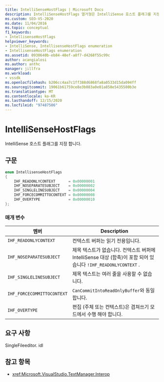 ```yaml
---
title: IntelliSenseHostFlags | Microsoft Docs
description: IntelliSenseHostFlags 열거형은 IntelliSense 호스트 플래그를 지정 합니다. 이 문서에서는 열거형 값에 대해 설명 합니다.
ms.custom: SEO-VS-2020
ms.date: 11/04/2016
ms.topic: conceptual
f1_keywords:
- IntellisenseHostFlags
helpviewer_keywords:
- IntelliSense, IntellisenseHostFlags enumeration
- IntellisenseHostFlags enumeration
ms.assetid: 0930640b-eb84-48ef-a8f7-d4268f55c99c
author: acangialosi
ms.author: anthc
manager: jillfra
ms.workload:
- vssdk
ms.openlocfilehash: b206cc4aa7c1ff388d6868fa8a0533d15da094ff
ms.sourcegitcommit: 19061b61759ce8e3b083a0e01a858e5435580b3e
ms.translationtype: MT
ms.contentlocale: ko-KR
ms.lasthandoff: 12/15/2020
ms.locfileid: "97487506"
---
```

# <a name="intellisensehostflags"></a>IntelliSenseHostFlags
IntelliSense 호스트 플래그를 지정 합니다.

## <a name="syntax"></a>구문

```cpp
enum IntellisenseHostFlags
{
    IHF_READONLYCONTEXT      = 0x00000001
    IHF_NOSEPARATESUBJECT    = 0x00000002
    IHF_SINGLELINESUBJECT    = 0x00000004
    IHF_FORCECOMMITTOCONTEXT = 0x00000008
    IHF_OVERTYPE             = 0x00000010
};
```

### <a name="parameters"></a>매개 변수

|멤버|Description|
|-------------|-----------------|
|`IHF_READONLYCONTEXT`|컨텍스트 버퍼는 읽기 전용입니다.|
|`IHF_NOSEPARATESUBJECT`|제목 텍스트가 없습니다. 컨텍스트 버퍼에 IntelliSense 대상 (함축)이 포함 되어 있습니다 `!IHF_READONLYCONTEXT` .|
|`IHF_SINGLELINESUBJECT`|제목 텍스트는 여러 줄을 사용할 수 없습니다.|
|`IHF_FORCECOMMITTOCONTEXT`|`CanCommitIntoReadOnlyBuffer`와 동일합니다.|
|`IHF_OVERTYPE`|편집 (주체 또는 컨텍스트)은 겹쳐쓰기 모드에서 수행 해야 합니다.|

## <a name="requirements"></a>요구 사항
 SingleFileeditor. idl

## <a name="see-also"></a>참고 항목
- <xref:Microsoft.VisualStudio.TextManager.Interop>
